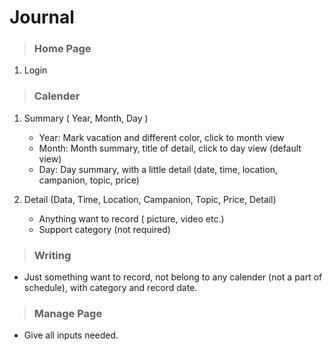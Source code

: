 # Journal

> ### Home Page

1. Login

> ### Calender

1. Summary ( Year, Month, Day ) 

    * Year: Mark vacation and different color, click to month view
    * Month: Month summary, title of detail, click to day view (default view)
    * Day: Day summary, with a little detail (date, time, location, campanion, topic, price)

2. Detail (Data, Time, Location, Campanion, Topic, Price, Detail)

    * Anything want to record ( picture, video etc.)
    * Support category (not required)

> ### Writing

* Just something want to record, not belong to any calender (not a part of schedule), with category and record date.

> ### Manage Page

* Give all inputs needed.
